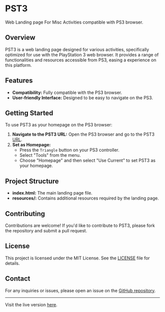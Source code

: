 # PST3

Web Landing page For Misc Activities compatible with PS3 browser.

## Overview

PST3 is a web landing page designed for various activities, specifically optimized for use with the PlayStation 3 web browser. It provides a range of functionalities and resources accessible from PS3, easing a experience on this platform.

## Features

- **Compatibility:** Fully compatible with the PS3 browser.
- **User-friendly Interface:** Designed to be easy to navigate on the PS3.

## Getting Started

To use PST3 as your homepage on the PS3 browser:

1. **Navigate to the PST3 URL:** Open the PS3 browser and go to the PST3 [URL](https://xmw-user.github.io/PST3/).
2. **Set as Homepage:**
   - Press the `Triangle` button on your PS3 controller.
   - Select "Tools" from the menu.
   - Choose "Homepage" and then select "Use Current" to set PST3 as your homepage.

## Project Structure

- **index.html:** The main landing page file.
- **resources/:** Contains additional resources required by the landing page.

## Contributing

Contributions are welcome! If you'd like to contribute to PST3, please fork the repository and submit a pull request.

## License

This project is licensed under the MIT License. See the [LICENSE](LICENSE) file for details.

## Contact

For any inquiries or issues, please open an issue on the [GitHub repository](https://github.com/XMW-USER/PST3/issues).

---

Visit the live version [here](https://xmw-user.github.io/PST3/).
